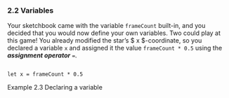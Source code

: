 <h3 class="title">2.2 Variables</h3>
<p class="main-text small-text">
    Your sketchbook came with the variable <code>frameCount</code> built-in, and you decided that you would now define your own variables. Two could play at this game! You already modified the star’s $ x $-coordinate, so you declared a variable <code>x</code> and assigned it the value <code>frameCount * 0.5</code> using the <strong><em>assignment operator</em></strong> <code>=</code>.
</p>
<pre><code data-trim class="language-javascript">
let x = frameCount * 0.5
</code></pre>
<p class="main-text small-text">Example 2.3 Declaring a variable</p>
<script type="text/p5" data-autoplay src="/sketches/chapter-2/variable-declaration.js"></script>